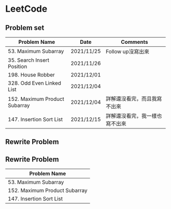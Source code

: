 # LeetCode

## Problem set
| Problem Name | Date | Comments | 
| ------------ | ---- | -------- |
| 53. Maximum Subarray | 2021/11/25 | Follow up沒寫出來 |
| 35. Search Insert Position | 2021/11/26 |  |
| 198. House Robber | 2021/12/01 |  |
| 328. Odd Even Linked List | 2021/12/04 |  |
| 152. Maximum Product Subarray | 2021/12/04 | 詳解還沒看完，而且我寫不出來 |
| 147. Insertion Sort List | 2021/12/15 | 詳解還沒看完，我一樣也寫不出來 |

## Rewrite Problem

## Rewrite Problem
| Problem Name | 
| ------------ |
| 53. Maximum Subarray |
| 152. Maximum Product Subarray |
| 147. Insertion Sort List |